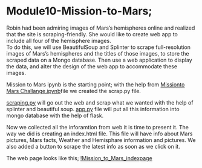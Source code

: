 # Module10-Mission-to-Mars;

Robin had been admiring images of Mars’s hemispheres online and realized that the site is scraping-friendly. She would like to create web app to include all four of the hemisphere
images. 
<br> 
To do this, we will use BeautifulSoup and Splinter to scrape full-resolution images of Mars’s hemispheres and the titles of those images, to store the scraped data on a Mongo database. Then  use a web application to display the data, and alter the design of the web app to accommodate these images.

Mission to Mars ipynb is the starting point; with the help from [Missionto Mars Challange.ipynb](https://github.com/4renginy/Module10-Mission-to-Mars/blob/main/mission%20to%20mars%20challange.ipynb)file we created the scrap.py file.

[scraping.py](https://github.com/4renginy/Module10-Mission-to-Mars/blob/main/scraping.py) will go out the web and scrap what we wanted with the help of splinter and beautiful soup. 
[app.py](https://github.com/4renginy/Module10-Mission-to-Mars/blob/main/app.py) file will put all this information into mongo database with the help of flask.

Now we collected all the inforamtion from web it is time to present it. The way we did is creating an index.html file. This file will have info about Mars pictures, Mars facts, Weather and Hemisphare information and pictures. We also added a button to scrape the latest info as soon as we click on it.

The web page looks like this;
[!Mission_to_Mars_indexpage](https://github.com/4renginy/Module10-Mission-to-Mars/blob/main/missionto%20mars.PNG)









